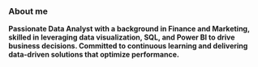 ### About me

**Passionate Data Analyst with a background in Finance and Marketing, skilled in leveraging data visualization, SQL, and Power BI to drive business decisions. Committed to continuous learning and delivering data-driven solutions that optimize performance.**
